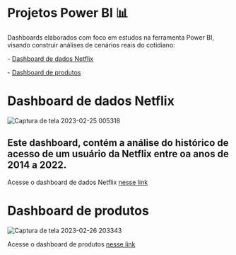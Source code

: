 # Projetos Power BI  📊

Dashboards elaborados com foco em estudos na ferramenta Power BI, visando construir análises de cenários reais do cotidiano:
<p>- <a href="https://github.com/Jezebel1990/Projetos-Power-BI/tree/main/Dashboard%20Netflix"> Dashboard de dados Netflix </a> </p>
<p>- <a href="https://github.com/Jezebel1990/Projetos-Power-BI/tree/main/Dashboard%20Produtos"> Dashboard de produtos </a> </p>



# Dashboard de dados Netflix
![Captura de tela 2023-02-25 005318](https://user-images.githubusercontent.com/75287031/221336250-9237b543-5716-49e3-94be-50c840464e42.png)
<h2> Este dashboard, contém a análise do histórico de acesso de um usuário da Netflix entre oa anos de 2014 a 2022.</h2>
<p>Acesse o dashboard de dados Netflix <a href="https://app.powerbi.com/groups/me/reports/12228509-01fe-45c6-b241-bb33d79064ce?pbi_source=desktop">nesse link</a> </p>


# Dashboard de produtos
![Captura de tela 2023-02-26 203343](https://user-images.githubusercontent.com/75287031/221444459-74bd1483-0d85-4f23-b674-e346beca2a8c.png)
<p>Acesse o dashboard de produtos <a href="https://app.powerbi.com/reportEmbed?reportId=ad5fa78a-a47b-403b-a61b-237f3f9db20e&autoAuth=true&ctid=dee74457-d751-4011-a5c4-44560cf8b415&config=eyJjbHVzdGVyVXJsIjoiaHR0cHM6Ly93YWJpLWJyYXppbC1zb3V0aC1yZWRpcmVjdC5hbmFseXNpcy53aW5kb3dzLm5ldC8ifQ%3D%3D">nesse link</a> </p>




  

